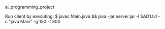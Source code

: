 ai_programming_project


Run client by executing:
$ javac Main.java && java -jar server.jar -l SAD1.lvl -c "java Main" -g 150 -t 300

